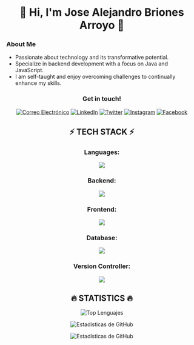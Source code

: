 <h1 align="center">👾 Hi, I'm Jose Alejandro Briones Arroyo 👾</h1>

<h3>About Me</h3>

- Passionate about technology and its transformative potential.
- Specialize in backend development with a focus on Java and JavaScript.
- I am self-taught and enjoy overcoming challenges to continually enhance my skills.

<h3 align="center">Get in touch!</h3>
  <p align="center">
    <a href="mailto:j.alejandro.briones.a22@gmail.com" target="blank"><img src="https://img.shields.io/badge/Gmail-FF3838?style=for-the-badge&logo=gmail&logoColor=white" alt="Correo Electrónico" /></a>
    <a href="https://www.linkedin.com/in/alexba2004" target="blank"><img src="https://img.shields.io/badge/LinkedIn-0077B5?style=for-the-badge&logo=linkedin&logoColor=white" alt="LinkedIn" /></a>
    <a href="https://twitter.com/alexba2004" target="blank"><img src="https://img.shields.io/badge/Twitter-000000?style=for-the-badge&logo=twitter&logoColor=white" alt="Twitter" /></a>
    <a href="https://www.instagram.com/alexba2004/" target="blank"><img src="https://img.shields.io/badge/Instagram-FF0074?style=for-the-badge&logo=instagram&logoColor=white" alt="Instagram" /></a>
    <a href="https://www.facebook.com/alexba2004/" target="blank"><img src="https://img.shields.io/badge/Facebook-007BFF?style=for-the-badge&logo=facebook&logoColor=white" alt="Facebook" /></a>
  </p>

<h2 align="center">⚡ TECH STACK ⚡</h2>
<h3 align="center">Languages:</h3>
<p align="center">
  <img src="https://skillicons.dev/icons?i=javascript,java,php,cpp" />
</p>
<h3 align="center">Backend:</h3>
<p align="center">
  <img src="https://skillicons.dev/icons?i=spring,nodejs,express,sequelize" />
</p>
<h3 align="center">Frontend:</h3>
<p align="center">
  <img src="https://skillicons.dev/icons?i=html,css,bootstrap,tailwind,pug" />
</p>
<h3 align="center">Database:</h3>
<p align="center">
  <img src="https://skillicons.dev/icons?i=mysql,mongodb" />
</p>
<h3 align="center">Version Controller:</h3>
<p align="center">
  <img src="https://skillicons.dev/icons?i=git,github" />
</p>

<h2 align="center">🔥 STATISTICS 🔥</h3>
<p align="center">
  <img src="https://github-readme-stats.vercel.app/api/top-langs/?username=alexba2004&layout=compact&theme=github_dark" alt="Top Lenguajes" />
</p>
<p align="center">
  <img src="https://github-readme-stats.vercel.app/api?username=alexba2004&show_icons=true&count_private=true&theme=github_dark" alt="Estadísticas de GitHub" />
</p>
<p align="center">
  <img src="https://github-profile-summary-cards.vercel.app/api/cards/profile-details?username=alexba2004&theme=github_dark" alt="Estadísticas de GitHub" />
</p>
